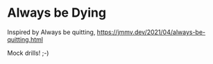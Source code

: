 # Always be Dying

Inspired by Always be quitting, https://jmmv.dev/2021/04/always-be-quitting.html

Mock drills! ;-)